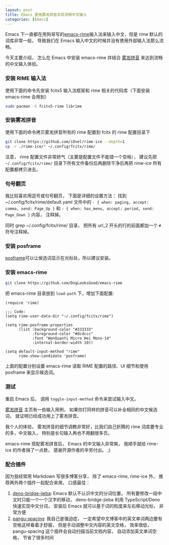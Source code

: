 ```yaml
---
layout: post
title: Emacs 里用雾凇拼音实现流畅中文输入
categories: [Emacs]
---
```


Emacs 下一直都在用狗哥写的[emacs-rime](https://github.com/DogLooksGood/emacs-rime)输入法来输入中文，但是 rime 默认的词库非常一般， 导致我们在 Emacs 输入中文的时候并没有使用外部输入法那么流畅。

今天主要介绍， 怎么在 Emacs 中安装 emacs-rime 并结合 [雾凇拼音](https://github.com/iDvel/rime-ice) 来达到流畅的中文输入体验。

### 安装 RIME 输入法

使用下面的命令先安装 fcitx5 输入法框架和 rime 相关的代码库（下面安装 emacs-rime 会用到）

```bash
sudo pacman -S fcitx5-rime librime
```

### 安装雾凇拼音

使用下面的命令拷贝雾凇拼音所有的 rime 配置到 fcitx 的 rime 配置目录下

```bash
git clone https://github.com/iDvel/rime-ice --depth=1
cp -r ./rime-ice/* ~/.config/fcitx/rime/
```

注意， rime 配置文件非常娇气（主要是配置文件不能错一个空格）， 建议先把 `~/.config/fcitx/rime/` 目录下所有文件备份后再删除干净后再把 rime-ice 所有配置都拷贝进去。

### 句号翻页
我比较喜欢用逗号或句号翻页， 下面是详细的设置方法：
找到 ~/.config/fcitx/rime/default.yaml 文件中的 `- { when: paging, accept: comma, send: Page_Up }` 和 `- { when: has_menu, accept: period, send: Page_Down }` 内容， 注释掉。

同时 grep ~/.config/fcitx/rime/ 目录， 把所有 url_2 开头的行的前面都加一个 `#` 符号注释掉。

### 安装 posframe

[posframe](https://github.com/tumashu/posframe)可以让侯选词显示在光标处，所以建议安装。

### 安装 emacs-rime

```bash
git clone https://github.com/DogLooksGood/emacs-rime
```

把 emacs-rime 目录放到 ```load-path``` 下，增加下面配置:

```elisp
(require 'rime)

;;; Code:
(setq rime-user-data-dir "~/.config/fcitx/rime")

(setq rime-posframe-properties
      (list :background-color "#333333"
            :foreground-color "#dcdccc"
            :font "WenQuanYi Micro Hei Mono-14"
            :internal-border-width 10))

(setq default-input-method "rime"
      rime-show-candidate 'posframe)
```

上面的配置分别设置 emacs-rime 读取 RIME 配置的路径、UI 细节和使用 posframe 来显示候选词。

### 测试
重启 Emacs 后， 调用 `toggle-input-method` 命令来尝试输入中文。

[雾凇拼音](https://github.com/iDvel/rime-ice) 主页有一些输入用例， 如果你打同样的拼音可以补全相同的中文候选词， 就证明已经成功用上了雾凇拼音。

我个人的体验， 雾凇拼音的细节调教非常好，比我们自己折腾的 rime 词库要专业的多，中文输入， 特别是长句输入再也不用翻很多页。

emacs-rime 搭配雾凇拼音后， Emacs 的中文输入非常爽， 我顺手就给 rime-ice 的作者捐了一点款， 感谢开源作者的辛劳付出。 ;)

### 配合插件
因为我经常用 Markdown 写很多博客分享， 除了 emacs-rime, rime-ice 外， 推荐两外两个插件一起配合来用， 口感最佳：

1. [deno-bridge-jieba](https://github.com/ginqi7/deno-bridge-jieba): Emacs 默认不认识中文的分词位置， 所有要修改一段中文时只能一个一个汉字的移动， deno-bridge-jieba 利用 TypeScript/Deno 快速实现中文分词， 安装后 Emacs 就可以基于词的粒度来左右移动光标， 非常方便
2. [pangu-spacing](https://github.com/coldnew/pangu-spacing): 我自己是强迫症， 一定希望中文博客中的英文单词两边要有空格这样看着才舒服， 但是手动调整中文内容的英文空格， 效率很低， pangu-spacing 这个插件会自动扫描当前文档内容， 自动添加英文单词空格， 节省了很多时间


